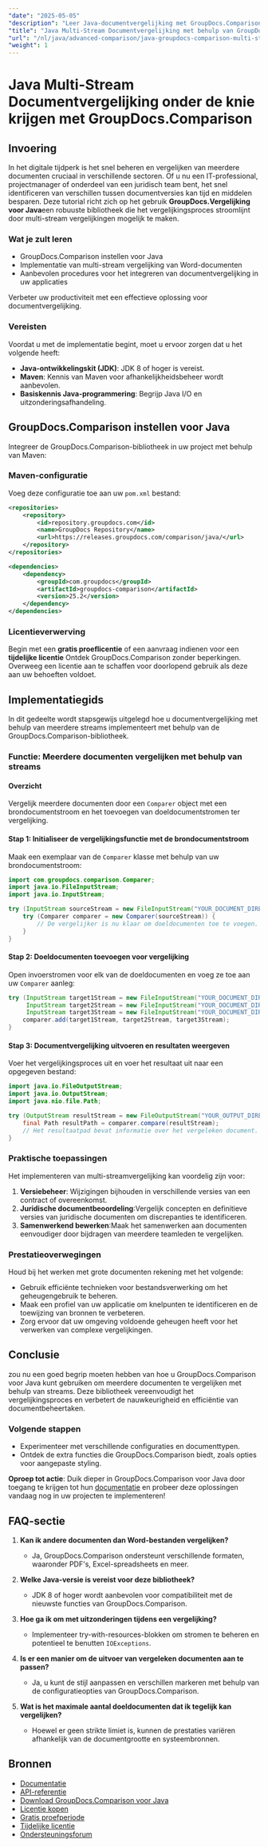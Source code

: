 ```yaml
---
"date": "2025-05-05"
"description": "Leer Java-documentvergelijking met GroupDocs.Comparison. Leer meerdere documenten efficiënt te vergelijken met behulp van streams voor een hogere productiviteit."
"title": "Java Multi-Stream Documentvergelijking met behulp van GroupDocs.Comparison&#58; een uitgebreide handleiding"
"url": "/nl/java/advanced-comparison/java-groupdocs-comparison-multi-stream-document-guide/"
"weight": 1
---
```


# Java Multi-Stream Documentvergelijking onder de knie krijgen met GroupDocs.Comparison

## Invoering

In het digitale tijdperk is het snel beheren en vergelijken van meerdere documenten cruciaal in verschillende sectoren. Of u nu een IT-professional, projectmanager of onderdeel van een juridisch team bent, het snel identificeren van verschillen tussen documentversies kan tijd en middelen besparen. Deze tutorial richt zich op het gebruik **GroupDocs.Vergelijking voor Java**een robuuste bibliotheek die het vergelijkingsproces stroomlijnt door multi-stream vergelijkingen mogelijk te maken.

### Wat je zult leren
- GroupDocs.Comparison instellen voor Java
- Implementatie van multi-stream vergelijking van Word-documenten
- Aanbevolen procedures voor het integreren van documentvergelijking in uw applicaties

Verbeter uw productiviteit met een effectieve oplossing voor documentvergelijking.

### Vereisten

Voordat u met de implementatie begint, moet u ervoor zorgen dat u het volgende heeft:
- **Java-ontwikkelingskit (JDK)**: JDK 8 of hoger is vereist.
- **Maven**: Kennis van Maven voor afhankelijkheidsbeheer wordt aanbevolen.
- **Basiskennis Java-programmering**: Begrijp Java I/O en uitzonderingsafhandeling.

## GroupDocs.Comparison instellen voor Java

Integreer de GroupDocs.Comparison-bibliotheek in uw project met behulp van Maven:

### Maven-configuratie
Voeg deze configuratie toe aan uw `pom.xml` bestand:

```xml
<repositories>
    <repository>
        <id>repository.groupdocs.com</id>
        <name>GroupDocs Repository</name>
        <url>https://releases.groupdocs.com/comparison/java/</url>
    </repository>
</repositories>

<dependencies>
    <dependency>
        <groupId>com.groupdocs</groupId>
        <artifactId>groupdocs-comparison</artifactId>
        <version>25.2</version>
    </dependency>
</dependencies>
```

### Licentieverwerving
Begin met een **gratis proeflicentie** of een aanvraag indienen voor een **tijdelijke licentie** Ontdek GroupDocs.Comparison zonder beperkingen. Overweeg een licentie aan te schaffen voor doorlopend gebruik als deze aan uw behoeften voldoet.

## Implementatiegids

In dit gedeelte wordt stapsgewijs uitgelegd hoe u documentvergelijking met behulp van meerdere streams implementeert met behulp van de GroupDocs.Comparison-bibliotheek.

### Functie: Meerdere documenten vergelijken met behulp van streams

#### Overzicht
Vergelijk meerdere documenten door een `Comparer` object met een brondocumentstroom en het toevoegen van doeldocumentstromen ter vergelijking.

#### Stap 1: Initialiseer de vergelijkingsfunctie met de brondocumentstroom
Maak een exemplaar van de `Comparer` klasse met behulp van uw brondocumentstroom:

```java
import com.groupdocs.comparison.Comparer;
import java.io.FileInputStream;
import java.io.InputStream;

try (InputStream sourceStream = new FileInputStream("YOUR_DOCUMENT_DIRECTORY/SOURCE_WORD")) {
    try (Comparer comparer = new Comparer(sourceStream)) {
        // De vergelijker is nu klaar om doeldocumenten toe te voegen.
    }
}
```

#### Stap 2: Doeldocumenten toevoegen voor vergelijking
Open invoerstromen voor elk van de doeldocumenten en voeg ze toe aan uw `Comparer` aanleg:

```java
try (InputStream target1Stream = new FileInputStream("YOUR_DOCUMENT_DIRECTORY/TARGET1_WORD"),
     InputStream target2Stream = new FileInputStream("YOUR_DOCUMENT_DIRECTORY/TARGET2_WORD"),
     InputStream target3Stream = new FileInputStream("YOUR_DOCUMENT_DIRECTORY/TARGET3_WORD")) {
    comparer.add(target1Stream, target2Stream, target3Stream);
}
```

#### Stap 3: Documentvergelijking uitvoeren en resultaten weergeven
Voer het vergelijkingsproces uit en voer het resultaat uit naar een opgegeven bestand:

```java
import java.io.FileOutputStream;
import java.io.OutputStream;
import java.nio.file.Path;

try (OutputStream resultStream = new FileOutputStream("YOUR_OUTPUT_DIRECTORY/CompareMultipleDocumentsResult")) {
    final Path resultPath = comparer.compare(resultStream);
    // Het resultaatpad bevat informatie over het vergeleken document.
}
```

### Praktische toepassingen

Het implementeren van multi-streamvergelijking kan voordelig zijn voor:
1. **Versiebeheer**: Wijzigingen bijhouden in verschillende versies van een contract of overeenkomst.
2. **Juridische documentbeoordeling**:Vergelijk concepten en definitieve versies van juridische documenten om discrepanties te identificeren.
3. **Samenwerkend bewerken**:Maak het samenwerken aan documenten eenvoudiger door bijdragen van meerdere teamleden te vergelijken.

### Prestatieoverwegingen
Houd bij het werken met grote documenten rekening met het volgende:
- Gebruik efficiënte technieken voor bestandsverwerking om het geheugengebruik te beheren.
- Maak een profiel van uw applicatie om knelpunten te identificeren en de toewijzing van bronnen te verbeteren.
- Zorg ervoor dat uw omgeving voldoende geheugen heeft voor het verwerken van complexe vergelijkingen.

## Conclusie

zou nu een goed begrip moeten hebben van hoe u GroupDocs.Comparison voor Java kunt gebruiken om meerdere documenten te vergelijken met behulp van streams. Deze bibliotheek vereenvoudigt het vergelijkingsproces en verbetert de nauwkeurigheid en efficiëntie van documentbeheertaken.

### Volgende stappen
- Experimenteer met verschillende configuraties en documenttypen.
- Ontdek de extra functies die GroupDocs.Comparison biedt, zoals opties voor aangepaste styling.

**Oproep tot actie**: Duik dieper in GroupDocs.Comparison voor Java door toegang te krijgen tot hun [documentatie](https://docs.groupdocs.com/comparison/java/) en probeer deze oplossingen vandaag nog in uw projecten te implementeren!

## FAQ-sectie

1. **Kan ik andere documenten dan Word-bestanden vergelijken?**
   - Ja, GroupDocs.Comparison ondersteunt verschillende formaten, waaronder PDF's, Excel-spreadsheets en meer.

2. **Welke Java-versie is vereist voor deze bibliotheek?**
   - JDK 8 of hoger wordt aanbevolen voor compatibiliteit met de nieuwste functies van GroupDocs.Comparison.

3. **Hoe ga ik om met uitzonderingen tijdens een vergelijking?**
   - Implementeer try-with-resources-blokken om stromen te beheren en potentieel te benutten `IOExceptions`.

4. **Is er een manier om de uitvoer van vergeleken documenten aan te passen?**
   - Ja, u kunt de stijl aanpassen en verschillen markeren met behulp van de configuratieopties van GroupDocs.Comparison.

5. **Wat is het maximale aantal doeldocumenten dat ik tegelijk kan vergelijken?**
   - Hoewel er geen strikte limiet is, kunnen de prestaties variëren afhankelijk van de documentgrootte en systeembronnen.

## Bronnen
- [Documentatie](https://docs.groupdocs.com/comparison/java/)
- [API-referentie](https://reference.groupdocs.com/comparison/java/)
- [Download GroupDocs.Comparison voor Java](https://releases.groupdocs.com/comparison/java/)
- [Licentie kopen](https://purchase.groupdocs.com/buy)
- [Gratis proefperiode](https://releases.groupdocs.com/comparison/java/)
- [Tijdelijke licentie](https://purchase.groupdocs.com/temporary-license/)
- [Ondersteuningsforum](https://forum.groupdocs.com/c/comparison)